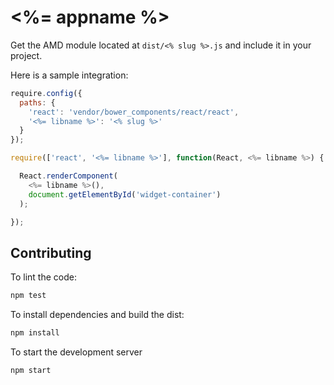 # <%= appname %>

Get the AMD module located at `dist/<% slug %>.js` and include it in your project.

Here is a sample integration:

```js
require.config({
  paths: {
    'react': 'vendor/bower_components/react/react',
    '<%= libname %>': '<% slug %>'
  }
});

require(['react', '<%= libname %>'], function(React, <%= libname %>) {

  React.renderComponent(
    <%= libname %>(),
    document.getElementById('widget-container')
  );

});
```

## Contributing

To lint the code:

```bash
npm test
```

To install dependencies and build the dist:

```bash
npm install
```

To start the development server

```bash
npm start
```
